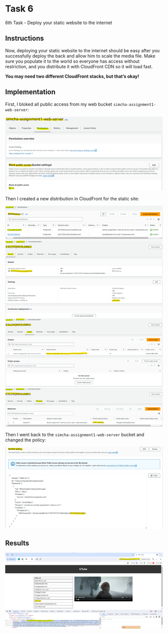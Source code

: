 # Task 6
6th Task - Deploy your static website to the internet

## Instructions
Now, deploying your static website to the internet should be easy after you successfully deploy the back and allow him to scale the media file. Make sure you populate it to the world so everyone has access without restriction, and you distribute it with CloudFront CDN so it will load fast.

**You may need two different CloudFront stacks, but that’s okay!**

## Implementation

First, I bloked all public access from my web bucket `simcha-assignment1-web-server`:

![](./img/00%20-%20make%20the%20bucket%20private.png)

Then I created a new distribution in CloudFront for the static site:

![](./img/01%20-%20cloudfron%20distribution%20for%20static%20web%20server.png)
![](./img/02%20-%20cloudfron%20distribution%20for%20static%20web%20server.png)
![](./img/03%20-%20cloudfron%20distribution%20for%20static%20web%20server.png)
![](./img/04%20-%20cloudfron%20distribution%20for%20static%20web%20server.png)

Then I went back to the `simcha-assignment1-web-server` bucket and changed the policy:

![](./img/05%20-%20web%20server%20bucket%20policy.png)

## Results
![](./img/06%20-%20results.png)
